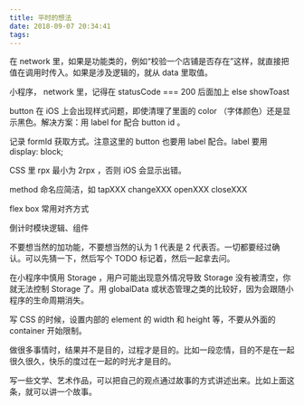 ```yaml
---
title: 平时的想法
date: 2018-09-07 20:34:41
tags:
---
```


在 network 里，如果是功能类的，例如“校验一个店铺是否存在”这样，就直接把值在调用时传入。如果是涉及逻辑的，就从 data 里取值。

小程序， network 里，记得在 statusCode === 200 后面加上 else showToast

button 在 iOS 上会出现样式问题，即使清理了里面的 color （字体颜色）还是显示黑色。解决方案：用 label for 配合 button id 。

记录 formId 获取方式。注意这里的 button 也要用 label 配合。label 要用 display: block;

CSS 里 rpx 最小为 2rpx ，否则 iOS 会显示出错。

method 命名应简洁，如 tapXXX changeXXX openXXX closeXXX

flex box 常用对齐方式

倒计时模块逻辑、组件

不要想当然的加功能，不要想当然的认为 1 代表是 2 代表否。一切都要经过确认。可以先猜一下，然后写个 TODO 标记着，然后一起拿去问。

在小程序中慎用 Storage ，用户可能出现意外情况导致 Storage 没有被清空，你就无法控制 Storage 了。用 globalData 或状态管理之类的比较好，因为会跟随小程序的生命周期消失。

写 CSS 的时候，设置内部的 element 的 width 和 height 等，不要从外面的 container 开始限制。

做很多事情时，结果并不是目的，过程才是目的。比如一段恋情，目的不是在一起很久很久，快乐的度过在一起的时光才是目的。

写一些文学、艺术作品，可以把自己的观点通过故事的方式讲述出来。比如上面这条，就可以讲一个故事。
